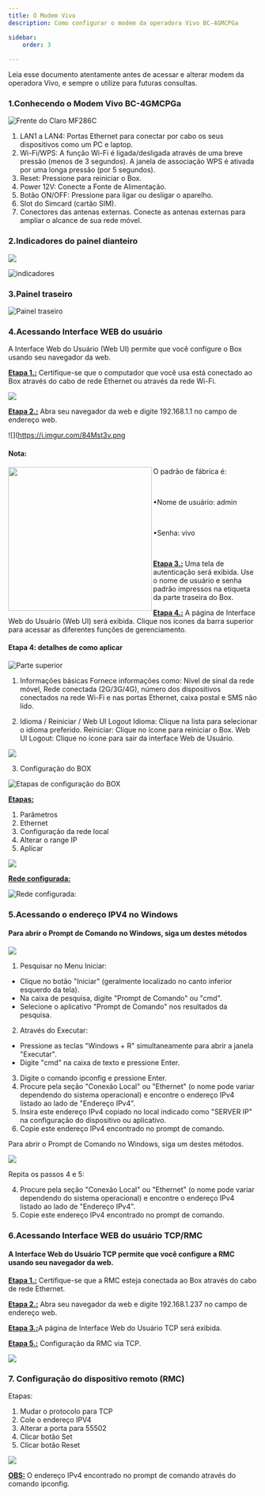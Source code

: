 ```yaml
---
title: O Modem Vivo    
description: Como configurar o modem da operadora Vivo BC-4GMCPGa 

sidebar:
    order: 3
 
---
```


[comment]: <> (Documentação online para o treinamento Eletromidia - Documentação de configuração do modem Vivo criado por Thiago Ferreira)
[comment]: <> (Criado por Alexandre de Abreu - alexandre.abreu@eletromidia.com.br)
[comment]: <> (Data : 17/06/2024)

Leia esse documento atentamente antes de acessar e alterar modem da operadora Vivo, e sempre o utilize para futuras consultas.


### 1.Conhecendo o Modem Vivo BC-4GMCPGa 

![Frente do Claro MF286C](https://i.imgur.com/ksNljF7.png)


1. LAN1 a LAN4: Portas Ethernet para conectar por cabo os
seus dispositivos como um PC e laptop.
2. Wi-Fi/WPS: A função Wi-Fi é ligada/desligada através de
uma breve pressão (menos de 3 segundos). A janela de
associação WPS é ativada por uma longa pressão (por 5
segundos).
3. Reset: Pressione para reiniciar o Box.
4. Power 12V: Conecte a Fonte de Alimentação.
5. Botão ON/OFF: Pressione para ligar ou desligar o aparelho.
6. Slot do Simcard (cartão SIM).
7. Conectores das antenas externas. Conecte as antenas
externas para ampliar o alcance de sua rede móvel.
 
### 2.Indicadores do painel dianteiro

![](https://i.imgur.com/MM4SHWs.png)

 
![indicadores](https://i.imgur.com/zf4ACB0.png)



### 3.Painel traseiro

![Painel traseiro](https://i.imgur.com/3SNoEKD.png)


### 4.Acessando Interface WEB do usuário

 

A Interface Web do Usuário (Web UI) permite que você configure o Box usando seu navegador da web.

<b><u>Etapa 1.:</b></u>  Certifique-se que o computador que você usa está conectado ao Box através do cabo de rede Ethernet ou através da rede Wi-Fi.

![](https://i.imgur.com/6hru0BE.png)

<b><u>Etapa 2.:</b></u>  Abra seu navegador da web e digite 192.168.1.1 no campo de endereço web.

![](https://i.imgur.com/84Mst3v.png


#### Nota:

<img align="left" width="290" height="290" src="https://i.imgur.com/84fynOG.png)"><p>O padrão de fábrica é:</p><br>
<p>•Nome de usuário: admin</p><br>
<p>•Senha: vivo</p><br>
 

<b><u>Etapa 3.:</b></u>  Uma tela de autenticação será exibida. Use o nome de usuário e senha padrão impressos na etiqueta da parte traseira do Box.

<b><u>Etapa 4.:</b></u> A página de Interface Web do Usuário (Web UI) será exibida. Clique nos ícones da barra superior para acessar as diferentes funções de gerenciamento.

#### Etapa 4: detalhes de como aplicar

![Parte superior](https://i.imgur.com/66JYcKG.png)

1. Informações básicas
Fornece informações como: Nível de sinal da rede móvel, Rede conectada (2G/3G/4G), número dos dispositivos conectados na rede Wi-Fi e nas portas Ethernet, caixa postal e SMS não lido.

2. Idioma / Reiniciar / Web UI Logout
Idioma: Clique na lista para selecionar o idioma preferido.
Reiniciar: Clique no ícone para reiniciar o Box.
Web UI Logout: Clique no ícone para sair da interface Web de Usuário.

![](https://i.imgur.com/SFe5cHU.png)

3. Configuração do BOX

![Etapas de configuração do BOX](https://i.imgur.com/3k4KI5o.png)

<b><u>Etapas:</b></u>
1. Parâmetros
2. Ethernet
3. Configuração da rede local
4. Alterar o range IP
5. Aplicar

![](https://i.imgur.com/E3AfX8O.png)

<b><u>Rede configurada:</b></u>

![Rede configurada:](https://i.imgur.com/z2nM9ts.png)

### 5.Acessando o endereço IPV4 no Windows

#### Para abrir o Prompt de Comando no Windows, siga um destes métodos

![](https://i.imgur.com/eSa1OEy.jpeg)

1. Pesquisar no Menu Iniciar:
 - Clique no botão "Iniciar" (geralmente localizado no canto inferior esquerdo da tela).
 - Na caixa de pesquisa, digite "Prompt de Comando" ou "cmd".
 - Selecione o aplicativo "Prompt de Comando" nos resultados da pesquisa.
2. Através do Executar:
 - Pressione as teclas "Windows + R" simultaneamente para abrir a janela "Executar".
 - Digite "cmd" na caixa de texto e pressione Enter.
3. Digite o comando ipconfig e pressione Enter.
4. Procure pela seção "Conexão Local" ou "Ethernet" (o nome pode variar dependendo do
sistema operacional) e encontre o endereço IPv4 listado ao lado de "Endereço IPv4".
5. Insira este endereço IPv4 copiado no local indicado como "SERVER IP" na configuração do
dispositivo ou aplicativo.
6. Copie este endereço IPv4 encontrado no prompt de comando.

Para abrir o Prompt de Comando no Windows, siga um destes métodos.

![](https://i.imgur.com/Y3pGasB.jpeg)

Repita os passos 4 e 5:

4. Procure pela seção "Conexão Local" ou "Ethernet" (o nome pode variar dependendo do
sistema operacional) e encontre o endereço IPv4 listado ao lado de "Endereço IPv4".
5. Copie este endereço IPv4 encontrado no prompt de comando.


### 6.Acessando Interface WEB do usuário TCP/RMC

#### A Interface Web do Usuário TCP permite que você configure a RMC usando seu navegador da web.
 


<b><u>Etapa 1.:</b></u> Certifique-se que a RMC esteja conectada ao Box através do cabo
de rede Ethernet.

<b><u>Etapa 2.:</b></u> Abra seu navegador da web e digite 192.168.1.237 no campo de
endereço web.

<b><u>Etapa 3.:</b></u>A página de Interface Web do Usuário TCP será exibida.

<b><u>Etapa 5.:</b></u> Configuração da RMC via TCP.

![](https://i.imgur.com/xkOSsgH.jpeg)

### 7. Configuração do dispositivo remoto (RMC)

Etapas:
1. Mudar o protocolo para TCP
2. Cole o endereço IPV4
3. Alterar a porta para 55502
4. Clicar botão Set
5. Clicar botão Reset

![](https://i.imgur.com/Awd0R77.jpeg)

<b><u>OBS:</u></b> O endereço IPv4 encontrado no
prompt de comando através do comando
ipconfig.